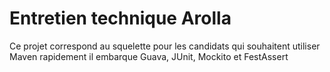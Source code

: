 # Entretien technique Arolla

Ce projet correspond au squelette pour les candidats qui souhaitent utiliser Maven rapidement
il embarque Guava, JUnit, Mockito et FestAssert


